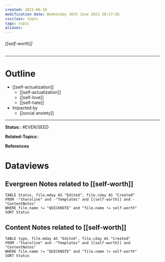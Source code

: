 ```yaml
---
created: 2021-06-16
modification date: Wednesday 16th June 2021 10:57:56
cssclass: topic
tags: topic
aliases:
---
```


###### [[self-worth]]



---
# Outline
- [[self-actualization]]
	- [[self-actualization]]
	- [[self-love]]
	- [[self-hate]]
- Impacted by
	- [[social anxiety]]

---

**Status**:: #EVER/SEED

**Related-Topics**::  
	
**References**

# Dataviews 
## Evergreen Notes related to [[self-worth]]
```dataview
TABLE Status, file.mday AS "Edited", file.cday AS "Created"
FROM -"tharoline" and -"Templates" and [[self-worth]] and -"ContentNotes"
WHERE file.name != "QUICKNOTE" and "file.name != self-worth"
SORT Status
```
## Content Notes related to [[self-worth]]
```dataview
TABLE type, file.mday AS "Edited", file.cday AS "Created"
FROM -"tharoline" and -"Templates" and [[self-worth]] and "ContentNotes"
WHERE file.name != "QUICKNOTE" and "file.name != self-worth"
SORT Status
```